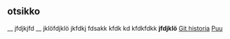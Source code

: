 ## otsikko

__ jfdjkjfd __
jklöfdjklö  jkfdkj fdsakk kfdk kd kfdkfdkk **jfdjklö**
[Git historia](https://github.com/vilkkomantyla/ot-harjoitustyo/blob/main/laskarit/viikko1/gitlog.txt)
[Puu](https://github.com/vilkkomantyla/ot-harjoitustyo/blob/main/laskarit/viikko1/komentorivi.txt)
